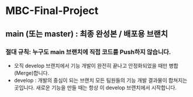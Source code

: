 # MBC-Final-Project

## main (또는 master) : 최종 완성본 / 배포용 브랜치

### 절대 규칙: 누구도 main 브랜치에 직접 코드를 Push하지 않습니다.
  - 오직 develop 브랜치에서 기능 개발이 완전히 끝나고 안정화되었을 때만 병합(Merge)합니다.
  - develop : 개발의 중심이 되는 브랜치
    모든 팀원들의 기능 개발 결과물이 합쳐지는 곳입니다. 새로운 기능을 만들 때는 항상 이 develop 브랜치에서 시작합니다.
    
